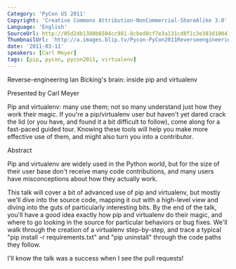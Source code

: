 ```yaml
---
Category: 'PyCon US 2011'
Copyright: 'Creative Commons Attribution-NonCommercial-ShareAlike 3.0'
Language: 'English'
SourceUrl: http://05d2db1380b6504cc981-8cbed8cf7e3a131cd8f1c3e383d10041.r93.cf2.rackcdn.com/pycon-us-2011/389_reverse-engineering-ian-bicking-s-brain-inside-pip-and-virtualenv.mp4
ThumbnailUrl: 'http://a.images.blip.tv/Pycon-PyCon2011ReverseengineeringIanBickingsBrainInsidePipAnd764.png'
date: '2011-03-11'
speakers: [Carl Meyer]
tags: [pip, pycon, pycon2011, virtualenv]
---
```

Reverse-engineering Ian Bicking's brain: inside pip and virtualenv

Presented by Carl Meyer

Pip and virtualenv: many use them; not so many understand just how they work
their magic. If you're a pip/virtualenv user but haven't yet dared crack the
lid (or you have, and found it a bit difficult to follow), come along for a
fast-paced guided tour. Knowing these tools will help you make more effective
use of them, and might also turn you into a contributor.

Abstract

Pip and virtualenv are widely used in the Python world, but for the size of
their user base don't receive many code contributions, and many users have
misconceptions about how they actually work.

This talk will cover a bit of advanced use of pip and virtualenv, but mostly
we'll dive into the source code, mapping it out with a high-level view and
diving into the guts of particularly interesting bits. By the end of the talk,
you'll have a good idea exactly how pip and virtualenv do their magic, and
where to go looking in the source for particular behaviors or bug fixes. We'll
walk through the creation of a virtualenv step-by-step, and trace a typical
"pip install -r requirements.txt" and "pip uninstall" through the code paths
they follow.

I'll know the talk was a success when I see the pull requests!

